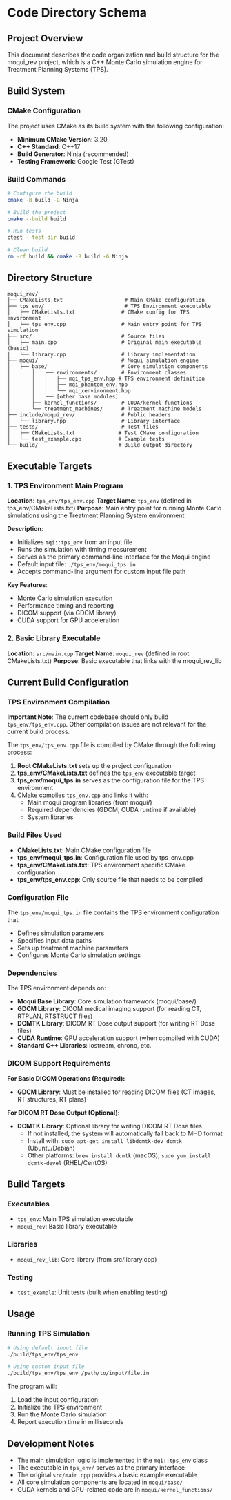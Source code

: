 # Code Directory Schema

## Project Overview

This document describes the code organization and build structure for the moqui_rev project, which is a C++ Monte Carlo simulation engine for Treatment Planning Systems (TPS).

## Build System

### CMake Configuration

The project uses CMake as its build system with the following configuration:
- **Minimum CMake Version**: 3.20
- **C++ Standard**: C++17
- **Build Generator**: Ninja (recommended)
- **Testing Framework**: Google Test (GTest)

### Build Commands

```bash
# Configure the build
cmake -B build -G Ninja

# Build the project
cmake --build build

# Run tests
ctest --test-dir build

# Clean build
rm -rf build && cmake -B build -G Ninja
```

## Directory Structure

```
moqui_rev/
├── CMakeLists.txt                    # Main CMake configuration
├── tps_env/                          # TPS Environment executable
│   ├── CMakeLists.txt               # CMake config for TPS environment
│   └── tps_env.cpp                  # Main entry point for TPS simulation
├── src/                             # Source files
│   ├── main.cpp                     # Original main executable (basic)
│   └── library.cpp                  # Library implementation
├── moqui/                           # Moqui simulation engine
│   ├── base/                        # Core simulation components
│       │   ├── environments/        # Environment classes
│       │   │   ├── mqi_tps_env.hpp # TPS environment definition
│       │   │   ├── mqi_phantom_env.hpp
│       │   │   └── mqi_xenvironment.hpp
│       │   └── [other base modules]
│       ├── kernel_functions/        # CUDA/kernel functions
│       └── treatment_machines/      # Treatment machine models
├── include/moqui_rev/               # Public headers
│   └── library.hpp                  # Library interface
├── tests/                           # Test files
│   ├── CMakeLists.txt              # Test CMake configuration
│   └── test_example.cpp            # Example tests
└── build/                          # Build output directory
```

## Executable Targets

### 1. TPS Environment Main Program

**Location**: `tps_env/tps_env.cpp`
**Target Name**: `tps_env` (defined in tps_env/CMakeLists.txt)
**Purpose**: Main entry point for running Monte Carlo simulations using the Treatment Planning System environment

**Description**:
- Initializes `mqi::tps_env` from an input file
- Runs the simulation with timing measurement
- Serves as the primary command-line interface for the Moqui engine
- Default input file: `./tps_env/moqui_tps.in`
- Accepts command-line argument for custom input file path

**Key Features**:
- Monte Carlo simulation execution
- Performance timing and reporting
- DICOM support (via GDCM library)
- CUDA support for GPU acceleration

### 2. Basic Library Executable

**Location**: `src/main.cpp`
**Target Name**: `moqui_rev` (defined in root CMakeLists.txt)
**Purpose**: Basic executable that links with the moqui_rev_lib

## Current Build Configuration

### TPS Environment Compilation

**Important Note**: The current codebase should only build `tps_env/tps_env.cpp`. Other compilation issues are not relevant for the current build process.

The `tps_env/tps_env.cpp` file is compiled by CMake through the following process:

1. **Root CMakeLists.txt** sets up the project configuration
2. **tps_env/CMakeLists.txt** defines the `tps_env` executable target
3. **tps_env/moqui_tps.in** serves as the configuration file for the TPS environment
4. CMake compiles `tps_env.cpp` and links it with:
   - Main moqui program libraries (from moqui/)
   - Required dependencies (GDCM, CUDA runtime if available)
   - System libraries

### Build Files Used
- **CMakeLists.txt**: Main CMake configuration file
- **tps_env/moqui_tps.in**: Configuration file used by tps_env.cpp
- **tps_env/CMakeLists.txt**: TPS environment specific CMake configuration
- **tps_env/tps_env.cpp**: Only source file that needs to be compiled

### Configuration File
The `tps_env/moqui_tps.in` file contains the TPS environment configuration that:
- Defines simulation parameters
- Specifies input data paths
- Sets up treatment machine parameters
- Configures Monte Carlo simulation settings

### Dependencies

The TPS environment depends on:
- **Moqui Base Library**: Core simulation framework (moqui/base/)
- **GDCM Library**: DICOM medical imaging support (for reading CT, RTPLAN, RTSTRUCT files)
- **DCMTK Library**: DICOM RT Dose output support (for writing RT Dose files)
- **CUDA Runtime**: GPU acceleration support (when compiled with CUDA)
- **Standard C++ Libraries**: iostream, chrono, etc.

### DICOM Support Requirements

**For Basic DICOM Operations (Required):**
- **GDCM Library**: Must be installed for reading DICOM files (CT images, RT structures, RT plans)

**For DICOM RT Dose Output (Optional):**
- **DCMTK Library**: Optional library for writing DICOM RT Dose files
  - If not installed, the system will automatically fall back to MHD format
  - Install with: `sudo apt-get install libdcmtk-dev dcmtk` (Ubuntu/Debian)
  - Other platforms: `brew install dcmtk` (macOS), `sudo yum install dcmtk-devel` (RHEL/CentOS)

## Build Targets

### Executables
- `tps_env`: Main TPS simulation executable
- `moqui_rev`: Basic library executable

### Libraries
- `moqui_rev_lib`: Core library (from src/library.cpp)

### Testing
- `test_example`: Unit tests (built when enabling testing)

## Usage

### Running TPS Simulation

```bash
# Using default input file
./build/tps_env/tps_env

# Using custom input file
./build/tps_env/tps_env /path/to/input/file.in
```

The program will:
1. Load the input configuration
2. Initialize the TPS environment
3. Run the Monte Carlo simulation
4. Report execution time in milliseconds

## Development Notes

- The main simulation logic is implemented in the `mqi::tps_env` class
- The executable in `tps_env/` serves as the primary interface
- The original `src/main.cpp` provides a basic example executable
- All core simulation components are located in `moqui/base/`
- CUDA kernels and GPU-related code are in `moqui/kernel_functions/`

